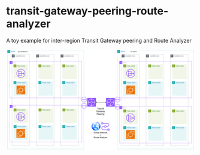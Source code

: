 # transit-gateway-peering-route-analyzer
A toy example for inter-region Transit Gateway peering and Route Analyzer

![](architecture.png)